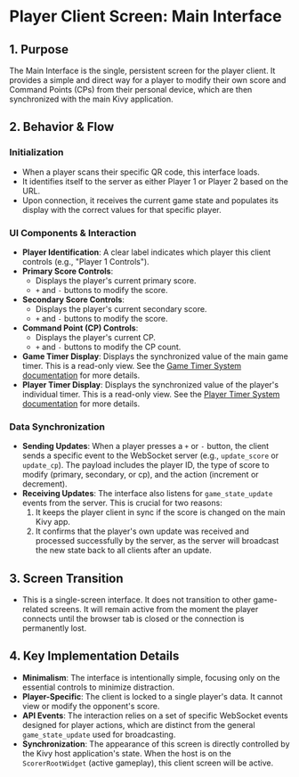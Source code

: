 # Player Client Screen: Main Interface

## 1. Purpose

The Main Interface is the single, persistent screen for the player client. It provides a simple and direct way for a player to modify their own score and Command Points (CPs) from their personal device, which are then synchronized with the main Kivy application.

## 2. Behavior & Flow

### Initialization

- When a player scans their specific QR code, this interface loads.
- It identifies itself to the server as either Player 1 or Player 2 based on the URL.
- Upon connection, it receives the current game state and populates its display with the correct values for that specific player.

### UI Components & Interaction

- **Player Identification**: A clear label indicates which player this client controls (e.g., "Player 1 Controls").
- **Primary Score Controls**:
  - Displays the player's current primary score.
  - `+` and `-` buttons to modify the score.
- **Secondary Score Controls**:
  - Displays the player's current secondary score.
  - `+` and `-` buttons to modify the score.
- **Command Point (CP) Controls**:
  - Displays the player's current CP.
  - `+` and `-` buttons to modify the CP count.
- **Game Timer Display**: Displays the synchronized value of the main game timer. This is a read-only view. See the [Game Timer System documentation](../../../game_timer.md) for more details.
- **Player Timer Display**: Displays the synchronized value of the player's individual timer. This is a read-only view. See the [Player Timer System documentation](../../../player_timer.md) for more details.

### Data Synchronization

- **Sending Updates**: When a player presses a `+` or `-` button, the client sends a specific event to the WebSocket server (e.g., `update_score` or `update_cp`). The payload includes the player ID, the type of score to modify (primary, secondary, or cp), and the action (increment or decrement).
- **Receiving Updates**: The interface also listens for `game_state_update` events from the server. This is crucial for two reasons:
  1. It keeps the player client in sync if the score is changed on the main Kivy app.
  2. It confirms that the player's own update was received and processed successfully by the server, as the server will broadcast the new state back to all clients after an update.

## 3. Screen Transition

- This is a single-screen interface. It does not transition to other game-related screens. It will remain active from the moment the player connects until the browser tab is closed or the connection is permanently lost.

## 4. Key Implementation Details

- **Minimalism**: The interface is intentionally simple, focusing only on the essential controls to minimize distraction.
- **Player-Specific**: The client is locked to a single player's data. It cannot view or modify the opponent's score.
- **API Events**: The interaction relies on a set of specific WebSocket events designed for player actions, which are distinct from the general `game_state_update` used for broadcasting.
- **Synchronization**: The appearance of this screen is directly controlled by the Kivy host application's state. When the host is on the `ScorerRootWidget` (active gameplay), this client screen will be active.

